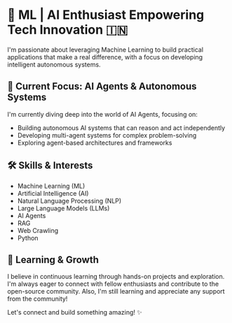 # 🚀 ML | AI Enthusiast  Empowering Tech Innovation 🇮🇳
I'm passionate about leveraging Machine Learning to build practical applications that make a real difference, with a focus on developing intelligent autonomous systems.

## 🧠 Current Focus: AI Agents & Autonomous Systems
I'm currently diving deep into the world of AI Agents, focusing on:
*   Building autonomous AI systems that can reason and act independently
*   Developing multi-agent systems for complex problem-solving
*   Exploring agent-based architectures and frameworks

## 🛠️ Skills & Interests
*   Machine Learning (ML)
*   Artificial Intelligence (AI)
*   Natural Language Processing (NLP)
*   Large Language Models (LLMs)
*   AI Agents
*   RAG
*   Web Crawling
*   Python

## 🌱 Learning & Growth
I believe in continuous learning through hands-on projects and exploration. I'm always eager to connect with fellow enthusiasts and contribute to the open-source community.
Also, I'm still learning and appreciate any support from the community!

Let's connect and build something amazing! ✨


